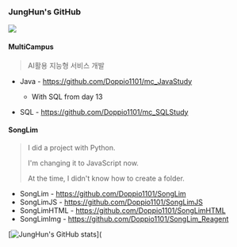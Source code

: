 ### JungHun's GitHub

<a href="https://hits.seeyoufarm.com"><img src="https://hits.seeyoufarm.com/api/count/incr/badge.svg?url=https%3A%2F%2Fgithub.com%2FDoppio1101%2Fhit-counter&count_bg=%238C00FF&title_bg=%235D5D5D&icon=github.svg&icon_color=%23000000&title=hits&edge_flat=false"/></a>



#### MultiCampus

> AI활용 지능형 서비스 개발

- Java - https://github.com/Doppio1101/mc_JavaStudy
  - With SQL from day 13

- SQL - https://github.com/Doppio1101/mc_SQLStudy



#### SongLim

> I did a project with Python. 
>
> I'm changing it to JavaScript now.
>
> At the time, I didn't know how to create a folder.

- SongLim 		  - https://github.com/Doppio1101/SongLim 
- SongLimJS        - https://github.com/Doppio1101/SongLimJS
- SongLimHTML - https://github.com/Doppio1101/SongLimHTML
- SongLimImg     - https://github.com/Doppio1101/SongLim_Reagent



[![JungHun's GitHub stats](https://github-readme-stats.vercel.app/api?username=Doppio1101&show_icons=true&theme=synthwave)](
